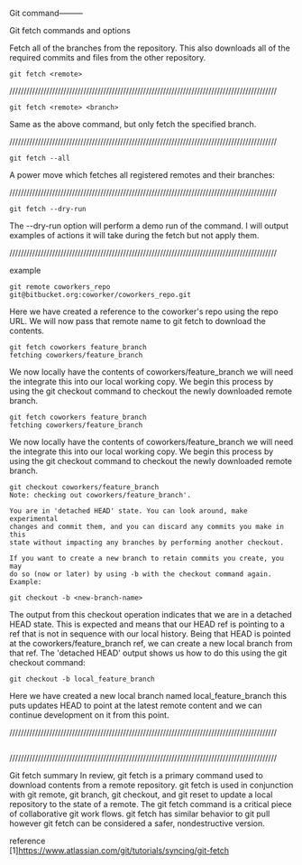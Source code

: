 
Git command———

Git fetch commands and options


Fetch all of the branches from the repository. This also downloads all of the required commits and files from the other repository.

```
git fetch <remote>
```

//////////////////////////////////////////////////////////////////////////////////////////////

```
git fetch <remote> <branch>

```
Same as the above command, but only fetch the specified branch.




//////////////////////////////////////////////////////////////////////////////////////////////

```
git fetch --all

```
A power move which fetches all registered remotes and their branches:



//////////////////////////////////////////////////////////////////////////////////////////////

```
git fetch --dry-run

```
The --dry-run option will perform a demo run of the command. I will output examples of actions it will take during the fetch but not apply them.



//////////////////////////////////////////////////////////////////////////////////////////////

example

```
git remote coworkers_repo git@bitbucket.org:coworker/coworkers_repo.git

```

Here we have created a reference to the coworker's repo using the repo URL. We will now pass that remote name to git fetch to download the contents.

```
git fetch coworkers feature_branch
fetching coworkers/feature_branch
```

We now locally have the contents of coworkers/feature_branch we will need the integrate this into our local working copy. We begin this process by using the git checkout command to checkout the newly downloaded remote branch.

```
git fetch coworkers feature_branch
fetching coworkers/feature_branch
```

We now locally have the contents of coworkers/feature_branch we will need the integrate this into our local working copy. We begin this process by using the git checkout command to checkout the newly downloaded remote branch.

```
git checkout coworkers/feature_branch
Note: checking out coworkers/feature_branch'.

You are in 'detached HEAD' state. You can look around, make experimental
changes and commit them, and you can discard any commits you make in this
state without impacting any branches by performing another checkout.

If you want to create a new branch to retain commits you create, you may
do so (now or later) by using -b with the checkout command again. Example:

git checkout -b <new-branch-name>

```

The output from this checkout operation indicates that we are in a detached HEAD state. This is expected and means that our HEAD ref is pointing to a ref that is not in sequence with our local history. Being that HEAD is pointed at the coworkers/feature_branch ref, we can create a new local branch from that ref. The 'detached HEAD' output shows us how to do this using the git checkout command:


```
git checkout -b local_feature_branch

```

Here we have created a new local branch named local_feature_branch this puts updates HEAD to point at the latest remote content and we can continue development on it from this point.

//////////////////////////////////////////////////////////////////////////////////////////////

```

```


//////////////////////////////////////////////////////////////////////////////////////////////

Git fetch summary
In review, git fetch is a primary command used to download contents from a remote repository. git fetch is used in conjunction with git remote, git branch, git checkout, and git reset to update a local repository to the state of a remote. The git fetch command is a critical piece of collaborative git work flows. git fetch has similar behavior to git pull however git fetch can be considered a safer, nondestructive version.


reference      
[1]https://www.atlassian.com/git/tutorials/syncing/git-fetch
